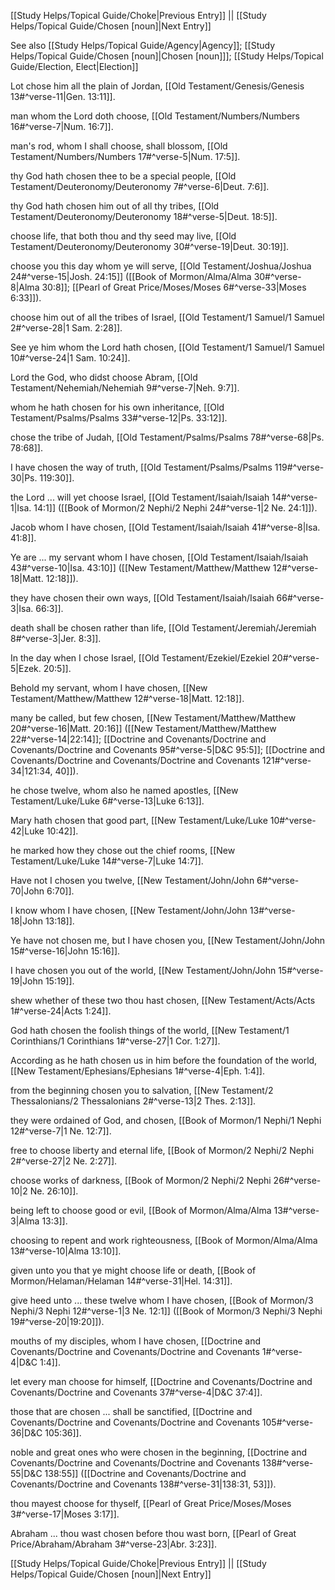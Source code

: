 [[Study Helps/Topical Guide/Choke|Previous Entry]]  ||  [[Study Helps/Topical Guide/Chosen [noun]|Next Entry]]

 See also [[Study Helps/Topical Guide/Agency|Agency]]; [[Study Helps/Topical Guide/Chosen [noun]|Chosen [noun]]]; [[Study Helps/Topical Guide/Election, Elect|Election]]

 Lot chose him all the plain of Jordan, [[Old Testament/Genesis/Genesis 13#^verse-11|Gen. 13:11]].

 man whom the Lord doth choose, [[Old Testament/Numbers/Numbers 16#^verse-7|Num. 16:7]].

 man's rod, whom I shall choose, shall blossom, [[Old Testament/Numbers/Numbers 17#^verse-5|Num. 17:5]].

 thy God hath chosen thee to be a special people, [[Old Testament/Deuteronomy/Deuteronomy 7#^verse-6|Deut. 7:6]].

 thy God hath chosen him out of all thy tribes, [[Old Testament/Deuteronomy/Deuteronomy 18#^verse-5|Deut. 18:5]].

 choose life, that both thou and thy seed may live, [[Old Testament/Deuteronomy/Deuteronomy 30#^verse-19|Deut. 30:19]].

 choose you this day whom ye will serve, [[Old Testament/Joshua/Joshua 24#^verse-15|Josh. 24:15]] ([[Book of Mormon/Alma/Alma 30#^verse-8|Alma 30:8]]; [[Pearl of Great Price/Moses/Moses 6#^verse-33|Moses 6:33]]).

 choose him out of all the tribes of Israel, [[Old Testament/1 Samuel/1 Samuel 2#^verse-28|1 Sam. 2:28]].

 See ye him whom the Lord hath chosen, [[Old Testament/1 Samuel/1 Samuel 10#^verse-24|1 Sam. 10:24]].

 Lord the God, who didst choose Abram, [[Old Testament/Nehemiah/Nehemiah 9#^verse-7|Neh. 9:7]].

 whom he hath chosen for his own inheritance, [[Old Testament/Psalms/Psalms 33#^verse-12|Ps. 33:12]].

 chose the tribe of Judah, [[Old Testament/Psalms/Psalms 78#^verse-68|Ps. 78:68]].

 I have chosen the way of truth, [[Old Testament/Psalms/Psalms 119#^verse-30|Ps. 119:30]].

 the Lord ... will yet choose Israel, [[Old Testament/Isaiah/Isaiah 14#^verse-1|Isa. 14:1]] ([[Book of Mormon/2 Nephi/2 Nephi 24#^verse-1|2 Ne. 24:1]]).

 Jacob whom I have chosen, [[Old Testament/Isaiah/Isaiah 41#^verse-8|Isa. 41:8]].

 Ye are ... my servant whom I have chosen, [[Old Testament/Isaiah/Isaiah 43#^verse-10|Isa. 43:10]] ([[New Testament/Matthew/Matthew 12#^verse-18|Matt. 12:18]]).

 they have chosen their own ways, [[Old Testament/Isaiah/Isaiah 66#^verse-3|Isa. 66:3]].

 death shall be chosen rather than life, [[Old Testament/Jeremiah/Jeremiah 8#^verse-3|Jer. 8:3]].

 In the day when I chose Israel, [[Old Testament/Ezekiel/Ezekiel 20#^verse-5|Ezek. 20:5]].

 Behold my servant, whom I have chosen, [[New Testament/Matthew/Matthew 12#^verse-18|Matt. 12:18]].

 many be called, but few chosen, [[New Testament/Matthew/Matthew 20#^verse-16|Matt. 20:16]] ([[New Testament/Matthew/Matthew 22#^verse-14|22:14]]; [[Doctrine and Covenants/Doctrine and Covenants/Doctrine and Covenants 95#^verse-5|D&C 95:5]]; [[Doctrine and Covenants/Doctrine and Covenants/Doctrine and Covenants 121#^verse-34|121:34, 40]]).

 he chose twelve, whom also he named apostles, [[New Testament/Luke/Luke 6#^verse-13|Luke 6:13]].

 Mary hath chosen that good part, [[New Testament/Luke/Luke 10#^verse-42|Luke 10:42]].

 he marked how they chose out the chief rooms, [[New Testament/Luke/Luke 14#^verse-7|Luke 14:7]].

 Have not I chosen you twelve, [[New Testament/John/John 6#^verse-70|John 6:70]].

 I know whom I have chosen, [[New Testament/John/John 13#^verse-18|John 13:18]].

 Ye have not chosen me, but I have chosen you, [[New Testament/John/John 15#^verse-16|John 15:16]].

 I have chosen you out of the world, [[New Testament/John/John 15#^verse-19|John 15:19]].

 shew whether of these two thou hast chosen, [[New Testament/Acts/Acts 1#^verse-24|Acts 1:24]].

 God hath chosen the foolish things of the world, [[New Testament/1 Corinthians/1 Corinthians 1#^verse-27|1 Cor. 1:27]].

 According as he hath chosen us in him before the foundation of the world, [[New Testament/Ephesians/Ephesians 1#^verse-4|Eph. 1:4]].

 from the beginning chosen you to salvation, [[New Testament/2 Thessalonians/2 Thessalonians 2#^verse-13|2 Thes. 2:13]].

 they were ordained of God, and chosen, [[Book of Mormon/1 Nephi/1 Nephi 12#^verse-7|1 Ne. 12:7]].

 free to choose liberty and eternal life, [[Book of Mormon/2 Nephi/2 Nephi 2#^verse-27|2 Ne. 2:27]].

 choose works of darkness, [[Book of Mormon/2 Nephi/2 Nephi 26#^verse-10|2 Ne. 26:10]].

 being left to choose good or evil, [[Book of Mormon/Alma/Alma 13#^verse-3|Alma 13:3]].

 choosing to repent and work righteousness, [[Book of Mormon/Alma/Alma 13#^verse-10|Alma 13:10]].

 given unto you that ye might choose life or death, [[Book of Mormon/Helaman/Helaman 14#^verse-31|Hel. 14:31]].

 give heed unto ... these twelve whom I have chosen, [[Book of Mormon/3 Nephi/3 Nephi 12#^verse-1|3 Ne. 12:1]] ([[Book of Mormon/3 Nephi/3 Nephi 19#^verse-20|19:20]]).

 mouths of my disciples, whom I have chosen, [[Doctrine and Covenants/Doctrine and Covenants/Doctrine and Covenants 1#^verse-4|D&C 1:4]].

 let every man choose for himself, [[Doctrine and Covenants/Doctrine and Covenants/Doctrine and Covenants 37#^verse-4|D&C 37:4]].

 those that are chosen ... shall be sanctified, [[Doctrine and Covenants/Doctrine and Covenants/Doctrine and Covenants 105#^verse-36|D&C 105:36]].

 noble and great ones who were chosen in the beginning, [[Doctrine and Covenants/Doctrine and Covenants/Doctrine and Covenants 138#^verse-55|D&C 138:55]] ([[Doctrine and Covenants/Doctrine and Covenants/Doctrine and Covenants 138#^verse-31|138:31, 53]]).

 thou mayest choose for thyself, [[Pearl of Great Price/Moses/Moses 3#^verse-17|Moses 3:17]].

 Abraham ... thou wast chosen before thou wast born, [[Pearl of Great Price/Abraham/Abraham 3#^verse-23|Abr. 3:23]].

[[Study Helps/Topical Guide/Choke|Previous Entry]]  ||  [[Study Helps/Topical Guide/Chosen [noun]|Next Entry]]